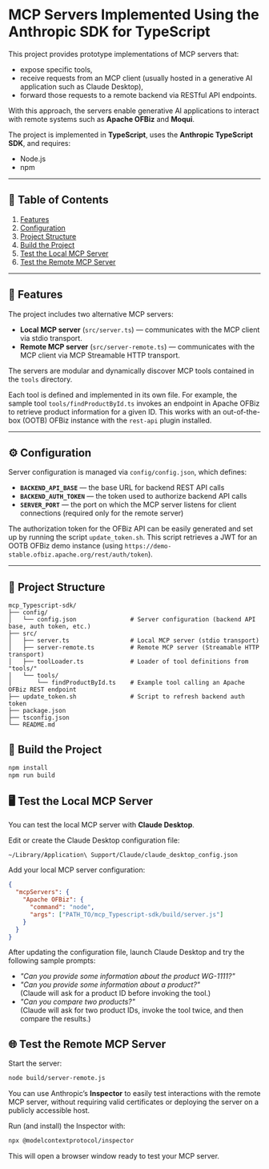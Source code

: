 # MCP Servers Implemented Using the Anthropic SDK for TypeScript

This project provides prototype implementations of MCP servers that:  

- expose specific tools,  
- receive requests from an MCP client (usually hosted in a generative AI application such as Claude Desktop),  
- forward those requests to a remote backend via RESTful API endpoints.  

With this approach, the servers enable generative AI applications to interact with remote systems such as **Apache OFBiz** and **Moqui**.  

The project is implemented in **TypeScript**, uses the **Anthropic TypeScript SDK**, and requires:  

- Node.js  
- npm

---

## 📑 Table of Contents
1. [Features](#-features)  
2. [Configuration](#-configuration)  
3. [Project Structure](#-project-structure)  
4. [Build the Project](#-build-the-project)  
5. [Test the Local MCP Server](#-test-the-local-mcp-server)  
6. [Test the Remote MCP Server](#-test-the-remote-mcp-server)  

---

## 🚀 Features

The project includes two alternative MCP servers:  

- **Local MCP server** (`src/server.ts`) — communicates with the MCP client via stdio transport.  
- **Remote MCP server** (`src/server-remote.ts`) — communicates with the MCP client via MCP Streamable HTTP transport.  

The servers are modular and dynamically discover MCP tools contained in the `tools` directory.  

Each tool is defined and implemented in its own file. For example, the sample tool `tools/findProductById.ts` invokes an endpoint in Apache OFBiz to retrieve product information for a given ID. This works with an out-of-the-box (OOTB) OFBiz instance with the `rest-api` plugin installed.  

---

## ⚙️ Configuration

Server configuration is managed via `config/config.json`, which defines:  

- **`BACKEND_API_BASE`** — the base URL for backend REST API calls  
- **`BACKEND_AUTH_TOKEN`** — the token used to authorize backend API calls  
- **`SERVER_PORT`** — the port on which the MCP server listens for client connections (required only for the remote server)  

The authorization token for the OFBiz API can be easily generated and set up by running the script `update_token.sh`. This script retrieves a JWT for an OOTB OFBiz demo instance (using `https://demo-stable.ofbiz.apache.org/rest/auth/token`).  

---

## 📂 Project Structure

```text
mcp_Typescript-sdk/
├── config/
│   └── config.json               # Server configuration (backend API base, auth token, etc.)
├── src/
│   ├── server.ts                 # Local MCP server (stdio transport)
│   ├── server-remote.ts          # Remote MCP server (Streamable HTTP transport)
│   ├── toolLoader.ts             # Loader of tool definitions from "tools/"
│   └── tools/               
│       └── findProductById.ts    # Example tool calling an Apache OFBiz REST endpoint
├── update_token.sh               # Script to refresh backend auth token
├── package.json
├── tsconfig.json
└── README.md
```

## 🔨 Build the Project

```sh
npm install
npm run build
```

## 🖥️ Test the Local MCP Server

You can test the local MCP server with **Claude Desktop**.  

Edit or create the Claude Desktop configuration file:

```sh
~/Library/Application\ Support/Claude/claude_desktop_config.json
```
Add your local MCP server configuration:
```json
{
  "mcpServers": {
    "Apache OFBiz": {
      "command": "node",
      "args": ["PATH_TO/mcp_Typescript-sdk/build/server.js"]
    }
  }
}
```
After updating the configuration file, launch Claude Desktop and try the following sample prompts:
* *"Can you provide some information about the product WG-1111?"*
* *"Can you provide some information about a product?"*  
(Claude will ask for a product ID before invoking the tool.)
* *"Can you compare two products?"*  
(Claude will ask for two product IDs, invoke the tool twice, and then compare the results.)

## 🌐 Test the Remote MCP Server

Start the server:
```sh
node build/server-remote.js
```
You can use Anthropic’s **Inspector** to easily test interactions with the remote MCP server, without requiring valid certificates or deploying the server on a publicly accessible host.

Run (and install) the Inspector with:
```sh
npx @modelcontextprotocol/inspector
```
This will open a browser window ready to test your MCP server.
